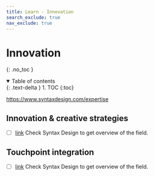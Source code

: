 ```yaml
---
title: Learn - Innovation
search_exclude: true
nav_exclude: true
---
```


<!-- prettier-ignore-start -->
# Innovation
{: .no_toc }

<details open markdown="block">
  <summary>
    Table of contents
  </summary>
  {: .text-delta }
1. TOC
{:toc}
</details>

<!-- prettier-ignore-end -->

https://www.syntaxdesign.com/expertise

## Innovation & creative strategies

-   [ ] [link](https://www.syntaxdesign.com/expertise) Check Syntax Design to get overview of the field.

## Touchpoint integration

-   [ ] [link](https://www.syntaxdesign.com/expertise) Check Syntax Design to get overview of the field.
